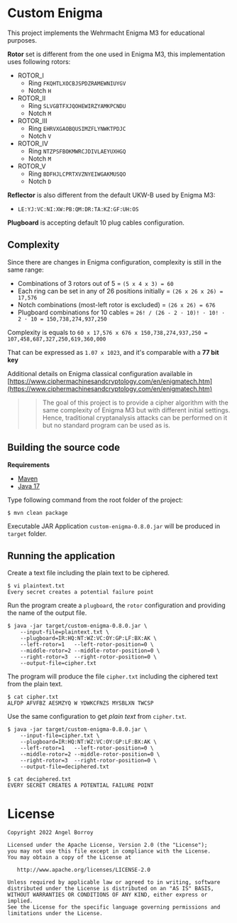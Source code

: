 # Custom Enigma

This project implements the Wehrmacht Enigma M3 for educational purposes.

**Rotor** set is different from the one used in Enigma M3, this implementation uses following rotors:

* ROTOR_I
  * Ring `FKQHTLXOCBJSPDZRAMEWNIUYGV`
  * Notch `H`
* ROTOR_II
  * Ring `SLVGBTFXJQOHEWIRZYAMKPCNDU`
  * Notch `M`
* ROTOR_III
  * Ring `EHRVXGAOBQUSIMZFLYNWKTPDJC`
  * Notch `V`
* ROTOR_IV
  * Ring `NTZPSFBOKMWRCJDIVLAEYUXHGQ`
  * Notch `M`
* ROTOR_V
  * Ring `BDFHJLCPRTXVZNYEIWGAKMUSQO`
  * Notch `D`

**Reflector** is also different from the default UKW-B used by Enigma M3:

* `LE:YJ:VC:NI:XW:PB:QM:DR:TA:KZ:GF:UH:OS`

**Plugboard** is accepting default 10 plug cables configuration.

## Complexity

Since there are changes in Enigma configuration, complexity is still in the same range:

* Combinations of 3 rotors out of 5 = `(5 x 4 x 3) = 60`
* Each ring can be set in any of 26 positions initially = `(26 x 26 x 26) = 17,576`
* Notch combinations (most-left rotor is excluded) = `(26 x 26) = 676`
* Plugboard combinations for 10 cables = `26! / (26 - 2 · 10)! · 10! · 2 · 10 = 150,738,274,937,250`

Complexity is equals to `60 x 17,576 x 676 x 150,738,274,937,250 = 107,458,687,327,250,619,360,000`

That can be expressed as `1.07 x 1023`, and it's comparable with a **77 bit key**

Additional details on Enigma classical configuration available in [https://www.ciphermachinesandcryptology.com/en/enigmatech.htm](https://www.ciphermachinesandcryptology.com/en/enigmatech.htm)

>> The goal of this project is to provide a cipher algorithm with the same complexity of Enigma M3 but with different initial settings. Hence, traditional cryptanalysis attacks can be performed on it but no standard program can be used as is.

## Building the source code

**Requirements**

* [Maven](https://maven.apache.org)
* [Java 17](https://www.oracle.com/java/technologies/javase/jdk17-archive-downloads.html)

Type following command from the root folder of the project:

```
$ mvn clean package
```

Executable JAR Application `custom-enigma-0.8.0.jar` will be produced in `target` folder.

## Running the application

Create a text file including the plain text to be ciphered.

```
$ vi plaintext.txt
Every secret creates a potential failure point
```

Run the program create a `plugboard`, the `rotor` configuration and providing the name of the output file.

```
$ java -jar target/custom-enigma-0.8.0.jar \
    --input-file=plaintext.txt \
    --plugboard=IR:HQ:NT:WZ:VC:OY:GP:LF:BX:AK \
    --left-rotor=1   --left-rotor-position=0 \
    --middle-rotor=2 --middle-rotor-position=0 \
    --right-rotor=3  --right-rotor-position=0 \
    --output-file=cipher.txt
```

The program will produce the file `cipher.txt` including the ciphered text from the plain text.

```
$ cat cipher.txt
ALFDP AFVFBZ AESMZYQ W YDWKCFNZS MYSBLXN TWCSP
```

Use the same configuration to get *plain text* from `cipher.txt`.

```
$ java -jar target/custom-enigma-0.8.0.jar \
    --input-file=cipher.txt \
    --plugboard=IR:HQ:NT:WZ:VC:OY:GP:LF:BX:AK \
    --left-rotor=1   --left-rotor-position=0 \
    --middle-rotor=2 --middle-rotor-position=0 \
    --right-rotor=3  --right-rotor-position=0 \
    --output-file=deciphered.txt

$ cat deciphered.txt
EVERY SECRET CREATES A POTENTIAL FAILURE POINT    
```


# License

    Copyright 2022 Angel Borroy

    Licensed under the Apache License, Version 2.0 (the "License");
    you may not use this file except in compliance with the License.
    You may obtain a copy of the License at

       http://www.apache.org/licenses/LICENSE-2.0

    Unless required by applicable law or agreed to in writing, software
    distributed under the License is distributed on an "AS IS" BASIS,
    WITHOUT WARRANTIES OR CONDITIONS OF ANY KIND, either express or implied.
    See the License for the specific language governing permissions and
    limitations under the License.
